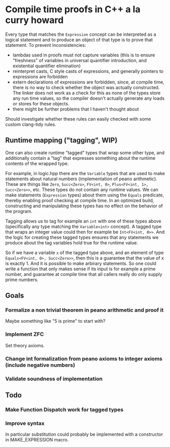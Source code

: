 # Compile time proofs in C++ a la curry howard

Every type that matches the `Expression` concept can be interpreted as a logical statement and to produce an object of that type is to prove that statement.
To prevent inconsistencies:
- lambdas used in proofs must not capture variables (this is to ensure "freshness" of variables in universal quantifier introduction, and existential quantifier elimination)
- reinterpret casts, C style casts of expressions, and generally pointers to expressions are forbidden
- extern declarations of expressions are forbidden, since, at compile time, there is no way to check whether the object was actually constructed. The linker does not work as a check for this as none of the types store any run time values, so the compiler doesn't actually generate any loads or stores for these objects.
- there might be further problems that I haven't thought about

Should investigate whether these rules can easily checked with some custom clang-tidy rules.

## Runtime mapping ("tagging", WIP)
One can also create runtime "tagged" types that wrap some other type, and additionally contain a "tag" that expresses something about the runtime contents of the wrapped type.

For example, in logic.hpp there are the `Variable` types that are used to make statements about natural numbers (implementation of peano arithmetic).
These are things like `Zero`, `Succ<Zero>`, `FV<int, 0>`, `Plus<FV<int, 1>, Succ<Zero>>`, etc.
These types do not contain any runtime values.
We can make statements (`Expression` types) about them using the `Equals` predicate, thereby enabling proof checking at compile time.
In an optimized build, constructing and manipulating these types has no effect on the behavior of the program.

Tagging allows us to tag for example an `int` with one of these types above (specifically any type matching the `Variable<int>` concept).
A tagged type that wraps an integer value could then  for example be `Int<FV<int, 0>>`.
And the logic for creating these tagged types ensures that any statements we produce about the tag variables hold true for the runtime value.

So if we have a variable `x` of the tagged type above, and an element of type `Equals<FV<int, 0>, Succ<Zero>>`, then this is a guarantee that the value of x is exactly 1.
And it is possible to make arbirary statements.
So one could write a function that only makes sense if its input is for example a prime number, and guarantee at compile time that all callers really do only supply prime numbers.


## Goals

### Formalize a non trivial theorem in peano arithmetic and proof it
Maybe something like "5 is prime" to start with?

### Implement ZFC
Set theory axioms.

### Change int formalization from peano axioms to integer axioms (include negative numbers)

### Validate soundness of implementation

## Todo

### Make Function Dispatch work for tagged types


### Improve syntax

In particular substitution could probably be implemented with a constructor in MAKE_EXPRESSION macro.